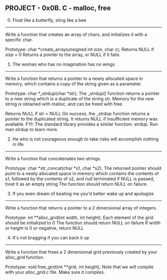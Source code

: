 PROJECT - 0x0B. C - malloc, free
--------------------------------

0. Float like a butterfly, sting like a bee
-------------------------------------------
Write a function that creates an array of chars, and initializes it with a 
specific char.

Prototype: char *create_array(unsigned int size, char c);
Returns NULL if size = 0
Returns a pointer to the array, or NULL if it fails.

1. The woman who has no imagination has no wings
------------------------------------------------
Write a function that returns a pointer to a newly allocated space in memory, 
which contains a copy of the string given as a parameter.

Prototype: char *_strdup(char *str);
The _strdup() function returns a pointer to a new string which is a duplicate 
of the string str. Memory for the new string is obtained with malloc, and can 
be freed with free.

Returns NULL if str = NULL
On success, the _strdup function returns a pointer to the duplicated string. 
It returns NULL if insufficient memory was available.
FYI: The standard library provides a similar function: strdup. Run man strdup 
to learn more.

2. He who is not courageous enough to take risks will accomplish nothing in life
--------------------------------------------------------------------------------
Write a function that concatenates two strings.

Prototype: char *str_concat(char *s1, char *s2);
The returned pointer should point to a newly allocated space in memory which 
contains the contents of s1, followed by the contents of s2, and null terminated
if NULL is passed, treat it as an empty string
The function should return NULL on failure.

3. If you even dream of beating me you'd better wake up and apologize
---------------------------------------------------------------------
Write a function that returns a pointer to a 2 dimensional array of integers.

Prototype: int **alloc_grid(int width, int height);
Each element of the grid should be initialized to 0
The function should return NULL on failure
If width or height is 0 or negative, return NULL

4. It's not bragging if you can back it up
------------------------------------------
Write a function that frees a 2 dimensional grid previously created by your 
alloc_grid function.

Prototype: void free_grid(int **grid, int height);
Note that we will compile with your alloc_grid.c file. Make sure it compiles.
